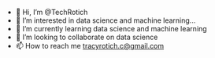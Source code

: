 - 👋 Hi, I’m @TechRotich
- 👀 I’m interested in data science and machine learning...
- 🌱 I’m currently learning data science and machine learning
- 💞️ I’m looking to collaborate on data science
- 📫 How to reach me tracyrotich.c@gmail.com

<!---
TechRotich/TechRotich is a ✨ special ✨ repository because its `README.md` (this file) appears on your GitHub profile.
You can click the Preview link to take a look at your changes.
--->
